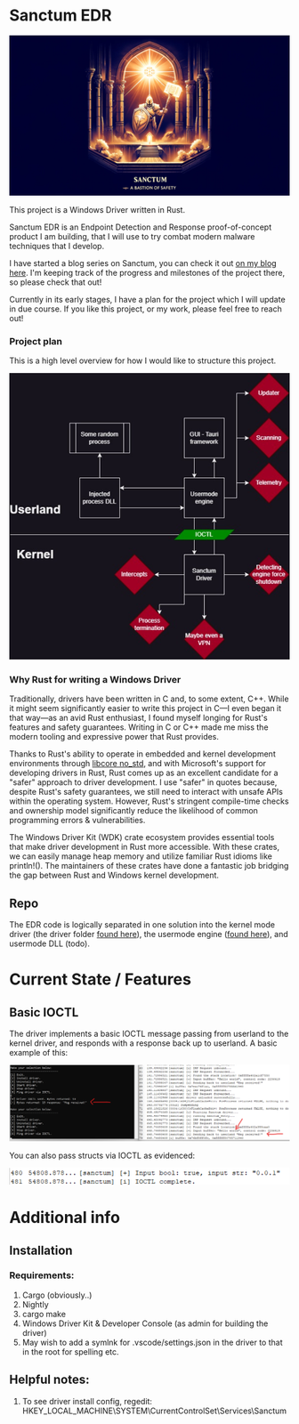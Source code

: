 # Sanctum EDR

![Rust Kernel Driver EDR Sanctum](imgs/evidence/sanctum-cover.webp)

This project is a Windows Driver written in Rust.

Sanctum EDR is an Endpoint Detection and Response proof-of-concept product I am building, that I will use to try combat modern malware techniques that I develop.

I have started a blog series on Sanctum, you can check it out [on my blog here](https://fluxsec.red/sanctum-edr-intro). I'm keeping track of the progress and milestones of the project there, so please check that out!

Currently in its early stages, I have a plan for the project which I will update in due course. If you like this project, or my work, please feel free to reach out!

### Project plan

This is a high level overview for how I would like to structure this project.

![IOCTL example](imgs/planning/sanctum_overview.jpg)

### Why Rust for writing a Windows Driver

Traditionally, drivers have been written in C and, to some extent, C++. While it might seem significantly easier to write this project in C—I even began it that way—as an avid Rust enthusiast, I found myself longing for Rust's features and safety guarantees. Writing in C or C++ made me miss the modern tooling and expressive power that Rust provides.

Thanks to Rust's ability to operate in embedded and kernel development environments through [libcore no_std](https://doc.rust-lang.org/core/), and with Microsoft's support for developing drivers in Rust, Rust comes up as an excellent candidate for a "safer" approach to driver development. I use "safer" in quotes because, despite Rust's safety guarantees, we still need to interact with unsafe APIs within the operating system. However, Rust's stringent compile-time checks and ownership model significantly reduce the likelihood of common programming errors & vulnerabilities.

The Windows Driver Kit (WDK) crate ecosystem provides essential tools that make driver development in Rust more accessible. With these crates, we can easily manage heap memory and utilize familiar Rust idioms like println!(). The maintainers of these crates have done a fantastic job bridging the gap between Rust and Windows kernel development.

## Repo

The EDR code is logically separated in one solution into the kernel mode driver (the driver folder [found here](https://github.com/0xflux/sanctum/tree/master/driver)), the usermode engine ([found here](https://github.com/0xflux/sanctum/tree/master/um_engine)), and usermode DLL (todo).

# Current State / Features

## Basic IOCTL

The driver implements a basic IOCTL message passing from userland to the kernel driver, and responds with a response back up to userland. A basic example of this:

![IOCTL example](imgs/evidence/ioctl_1.png)

You can also pass structs via IOCTL as evidenced:

![IOCTL structs](imgs/evidence/ioctl_2.png)


# Additional info

## Installation

### Requirements:

1) Cargo (obviously..)
2) Nightly
3) cargo make
4) Windows Driver Kit & Developer Console (as admin for building the driver)
5) May wish to add a symlnk for .vscode/settings.json in the driver to that in the root for spelling etc.

## Helpful notes:

1) To see driver install config, regedit: HKEY_LOCAL_MACHINE\SYSTEM\CurrentControlSet\Services\Sanctum